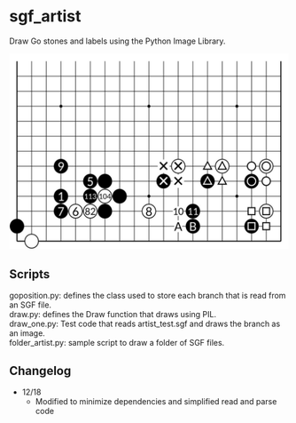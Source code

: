 # sgf_artist
Draw Go stones and labels using the Python Image Library.

![Sample image](test.jpg)

## Scripts
goposition.py: defines the class used to store each branch that is read from an SGF file.    
draw.py: defines the Draw function that draws using PIL.  
draw_one.py: Test code that reads artist_test.sgf and draws the branch as an image.  
folder_artist.py: sample script to draw a folder of SGF files.

## Changelog
- 12/18
	- Modified to minimize dependencies and simplified read and parse code